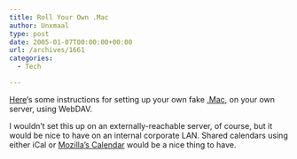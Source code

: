 ```yaml
---
title: Roll Your Own .Mac
author: Unxmaal
type: post
date: 2005-01-07T00:00:00+00:00
url: /archives/1661
categories:
  - Tech

---
```

[Here][1]&#8216;s some instructions for setting up your own fake [.Mac][2], on your own server, using WebDAV.

I wouldn&#8217;t set this up on an externally-reachable server, of course, but it would be nice to have on an internal corporate LAN. Shared calendars using either iCal or [Mozilla&#8217;s Calendar][3] would be a nice thing to have.

 [1]: http://www.tnpi.biz/computing/mac/tips/idisk/
 [2]: http://mac.com
 [3]: http://www.mozilla.org/projects/calendar/
